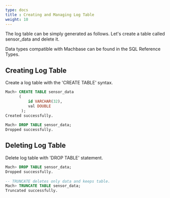 ```yaml
---
type: docs
title : Creating and Managing Log Table
weight: 10
---
```


The log table can be simply generated as follows. Let's create a table called sensor_data and delete it.

Data types compatible with Machbase can be found in the SQL Reference Types.


## Creating Log Table

Create a log table with the 'CREATE TABLE' syntax.

```sql
Mach> CREATE TABLE sensor_data
      (
          id VARCHAR(32),
          val DOUBLE
       );
Created successfully.
 
Mach> DROP TABLE sensor_data;
Dropped successfully.
```


## Deleting Log Table

Delete log table with 'DROP TABLE' statement.

```sql
Mach> DROP TABLE sensor_data;
Dropped successfully.
 
-- TRUNCATE deletes only data and keeps table.
Mach> TRUNCATE TABLE sensor_data;
Truncated successfully.
```